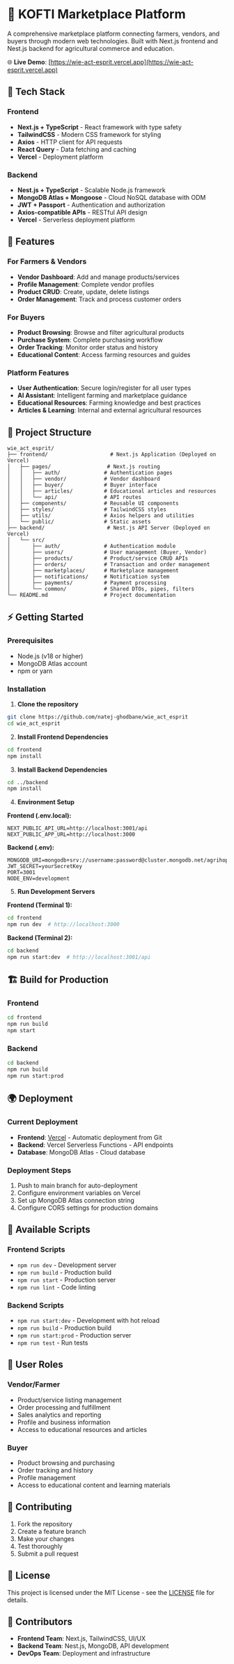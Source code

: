 # 🌾 KOFTI Marketplace Platform

A comprehensive marketplace platform connecting farmers, vendors, and buyers through modern web technologies. Built with Next.js frontend and Nest.js backend for agricultural commerce and education.

🌐 **Live Demo**: [https://wie-act-esprit.vercel.app](https://wie-act-esprit.vercel.app)

## 🚀 Tech Stack

### Frontend
- **Next.js + TypeScript** - React framework with type safety
- **TailwindCSS** - Modern CSS framework for styling
- **Axios** - HTTP client for API requests
- **React Query** - Data fetching and caching
- **Vercel** - Deployment platform

### Backend
- **Nest.js + TypeScript** - Scalable Node.js framework
- **MongoDB Atlas + Mongoose** - Cloud NoSQL database with ODM
- **JWT + Passport** - Authentication and authorization
- **Axios-compatible APIs** - RESTful API design
- **Vercel** - Serverless deployment platform

## 📌 Features

### For Farmers & Vendors
- **Vendor Dashboard**: Add and manage products/services
- **Profile Management**: Complete vendor profiles
- **Product CRUD**: Create, update, delete listings
- **Order Management**: Track and process customer orders

### For Buyers
- **Product Browsing**: Browse and filter agricultural products
- **Purchase System**: Complete purchasing workflow
- **Order Tracking**: Monitor order status and history
- **Educational Content**: Access farming resources and guides

### Platform Features
- **User Authentication**: Secure login/register for all user types
- **AI Assistant**: Intelligent farming and marketplace guidance
- **Educational Resources**: Farming knowledge and best practices
- **Articles & Learning**: Internal and external agricultural resources

## 📂 Project Structure

```
wie_act_esprit/
├── frontend/                    # Next.js Application (Deployed on Vercel)
│   ├── pages/                  # Next.js routing
│   │   ├── auth/              # Authentication pages
│   │   ├── vendor/            # Vendor dashboard
│   │   ├── buyer/             # Buyer interface
│   │   ├── articles/          # Educational articles and resources
│   │   └── api/               # API routes
│   ├── components/            # Reusable UI components
│   ├── styles/                # TailwindCSS styles
│   ├── utils/                 # Axios helpers and utilities
│   └── public/                # Static assets
├── backend/                    # Nest.js API Server (Deployed on Vercel)
│   └── src/
│       ├── auth/              # Authentication module
│       ├── users/             # User management (Buyer, Vendor)
│       ├── products/          # Product/service CRUD APIs
│       ├── orders/            # Transaction and order management
│       ├── marketplaces/      # Marketplace management
│       ├── notifications/     # Notification system
│       ├── payments/          # Payment processing
│       └── common/            # Shared DTOs, pipes, filters
└── README.md                  # Project documentation
```

## ⚡ Getting Started

### Prerequisites
- Node.js (v18 or higher)
- MongoDB Atlas account
- npm or yarn

### Installation

1. **Clone the repository**
```bash
git clone https://github.com/natej-ghodbane/wie_act_esprit
cd wie_act_esprit
```

2. **Install Frontend Dependencies**
```bash
cd frontend
npm install
```

3. **Install Backend Dependencies**
```bash
cd ../backend
npm install
```

4. **Environment Setup**

**Frontend (.env.local):**
```env
NEXT_PUBLIC_API_URL=http://localhost:3001/api
NEXT_PUBLIC_APP_URL=http://localhost:3000
```

**Backend (.env):**
```env
MONGODB_URI=mongodb+srv://username:password@cluster.mongodb.net/agrihope
JWT_SECRET=yourSecretKey
PORT=3001
NODE_ENV=development
```

5. **Run Development Servers**

**Frontend (Terminal 1):**
```bash
cd frontend
npm run dev  # http://localhost:3000
```

**Backend (Terminal 2):**
```bash
cd backend
npm run start:dev  # http://localhost:3001/api
```

## 🏗️ Build for Production

### Frontend
```bash
cd frontend
npm run build
npm start
```

### Backend
```bash
cd backend
npm run build
npm run start:prod
```

## 🌍 Deployment

### Current Deployment
- **Frontend**: [Vercel](https://wie-act-esprit.vercel.app) - Automatic deployment from Git
- **Backend**: Vercel Serverless Functions - API endpoints
- **Database**: MongoDB Atlas - Cloud database

### Deployment Steps
1. Push to main branch for auto-deployment
2. Configure environment variables on Vercel
3. Set up MongoDB Atlas connection string
4. Configure CORS settings for production domains

## 🔧 Available Scripts

### Frontend Scripts
- `npm run dev` - Development server
- `npm run build` - Production build
- `npm run start` - Production server
- `npm run lint` - Code linting

### Backend Scripts
- `npm run start:dev` - Development with hot reload
- `npm run build` - Production build
- `npm run start:prod` - Production server
- `npm run test` - Run tests

## 🎯 User Roles

### Vendor/Farmer
- Product/service listing management
- Order processing and fulfillment
- Sales analytics and reporting
- Profile and business information
- Access to educational resources and articles

### Buyer
- Product browsing and purchasing
- Order tracking and history
- Profile management
- Access to educational content and learning materials

## 🤝 Contributing

1. Fork the repository
2. Create a feature branch
3. Make your changes
4. Test thoroughly
5. Submit a pull request

## 📝 License

This project is licensed under the MIT License - see the [LICENSE](LICENSE) file for details.

## 👥 Contributors

- **Frontend Team**: Next.js, TailwindCSS, UI/UX
- **Backend Team**: Nest.js, MongoDB, API development
- **DevOps Team**: Deployment and infrastructure
